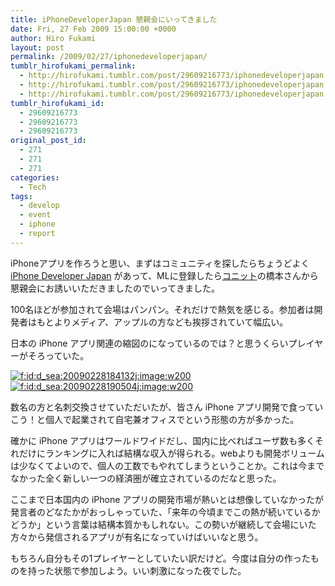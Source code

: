 ```yaml
---
title: iPhoneDeveloperJapan 懇親会にいってきました
date: Fri, 27 Feb 2009 15:00:00 +0000
author: Hiro Fukami
layout: post
permalink: /2009/02/27/iphonedeveloperjapan/
tumblr_hirofukami_permalink:
  - http://hirofukami.tumblr.com/post/29609216773/iphonedeveloperjapan
  - http://hirofukami.tumblr.com/post/29609216773/iphonedeveloperjapan
  - http://hirofukami.tumblr.com/post/29609216773/iphonedeveloperjapan
tumblr_hirofukami_id:
  - 29609216773
  - 29609216773
  - 29609216773
original_post_id:
  - 271
  - 271
  - 271
categories:
  - Tech
tags:
  - develop
  - event
  - iphone
  - report
---
```

<div class="section">
  <p>
    iPhoneアプリを作ろうと思い、まずはコミュニティを探したらちょうどよく <a href="http://groups.google.co.jp/group/iphone-developer-japan?hl=ja" target="_blank">iPhone Developer Japan</a> があって、MLに登録したら<a href="http://www.conit.co.jp/" target="_blank">コニット</a>の橋本さんから懇親会にお誘いいただきましたのでいってきました。
  </p>
  
  <p>
    100名ほどが参加されて会場はパンパン。それだけで熱気を感じる。参加者は開発者はもとよりメディア、アップルの方なども挨拶されていて幅広い。
  </p>
  
  <p>
    日本の iPhone アプリ関連の縮図のになっているのでは？と思うくらいプレイヤーがそろっていた。
  </p>
  
  <p>
    <a href="http://f.hatena.ne.jp/d_sea/20090228184132" class="hatena-fotolife" target="_blank"><img src="http://cdn-ak.f.st-hatena.com/images/fotolife/d/d_sea/20090228/20090228184132.jpg?w=200" alt="f:id:d_sea:20090228184132j:image:w200" title="f:id:d_sea:20090228184132j:image:w200" class="hatena-fotolife" data-recalc-dims="1" /></a> <a href="http://f.hatena.ne.jp/d_sea/20090228190504" class="hatena-fotolife" target="_blank"><img src="http://cdn-ak.f.st-hatena.com/images/fotolife/d/d_sea/20090228/20090228190504.jpg?w=200" alt="f:id:d_sea:20090228190504j:image:w200" title="f:id:d_sea:20090228190504j:image:w200" class="hatena-fotolife" data-recalc-dims="1" /></a>
  </p>
  
  <p>
    数名の方と名刺交換させていただいたが、皆さん iPhone アプリ開発で食っていこう！と個人で起業されて自宅兼オフィスでという形態の方が多かった。
  </p>
  
  <p>
    確かに iPhone アプリはワールドワイドだし、国内に比べればユーザ数も多くそれだけにランキングに入れば結構な収入が得られる。webよりも開発ボリュームは少なくてよいので、個人の工数でもやれてしまうということか。これは今までなかった全く新しい一つの経済圏が確立されているのだなと思った。
  </p>
  
  <p>
    ここまで日本国内の iPhone アプリの開発市場が熱いとは想像していなかったが発言者のどなたかがおっしゃっていた、「来年の今頃までこの熱が続いているかどうか」という言葉は結構本質かもしれない。この勢いが継続して会場にいた方々から発信されるアプリが有名になっていけばいいなと思う。
  </p>
  
  <p>
    もちろん自分もその1プレイヤーとしていたい訳だけど。今度は自分の作ったものを持った状態で参加しよう。いい刺激になった夜でした。
  </p>
</div>